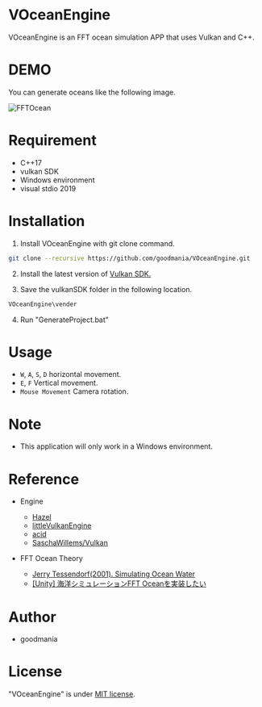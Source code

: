 # VOceanEngine

 VOceanEngine is an FFT ocean simulation APP that uses Vulkan and C++.  
   
# DEMO
 
You can generate oceans like the following image.
 
![FFTOcean](https://user-images.githubusercontent.com/63941325/147940555-e55b60e1-26a8-4b9b-aa76-d399b58bde6e.gif)
  
# Requirement
 
* C++17
* vulkan SDK
* Windows environment
* visual stdio 2019

# Installation
 
1. Install VOceanEngine with git clone command.
 
```bash
git clone --recursive https://github.com/goodmania/VOceanEngine.git
```

2. Install the latest version of [Vulkan SDK.](https://vulkan.lunarg.com/sdk/home)

3. Save the vulkanSDK folder in the following location.

```bash
VOceanEngine\vender
```

4. Run "GenerateProject.bat"

# Usage
 
* `W`, `A`, `S`, `D` horizontal movement.
* `E`, `F` Vertical movement.
* `Mouse Movement` Camera rotation.
 
# Note
 
* This application will only work in a Windows environment.

# Reference
* Engine
  * [Hazel](https://github.com/TheCherno/Hazel)
  * [littleVulkanEngine](https://github.com/blurrypiano/littleVulkanEngine)
  * [acid](https://github.com/EQMG/Acid/tree/master/Sources)
  * [SaschaWillems/Vulkan](https://github.com/SaschaWillems/Vulkan)

* FFT Ocean Theory
  * [Jerry Tessendorf(2001). Simulating Ocean Water](https://citeseerx.ist.psu.edu/viewdoc/download?doi=10.1.1.161.9102&rep=rep1&type=pdf)
  * [[Unity] 海洋シミュレーションFFT Oceanを実装したい](https://qiita.com/Red_Black_GPGPU/items/2652f5bfd6d311d2034b) 
 
# Author
 
* goodmania
 
# License
 
"VOceanEngine" is under [MIT license](https://en.wikipedia.org/wiki/MIT_License).
 
